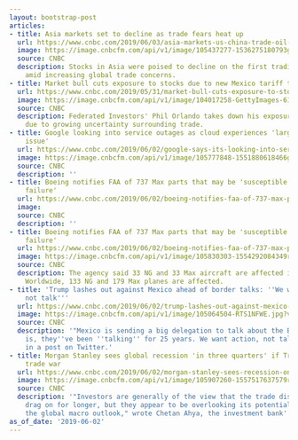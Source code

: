 ```yaml
---
layout: bootstrap-post
articles:
- title: Asia markets set to decline as trade fears heat up
  url: https://www.cnbc.com/2019/06/03/asia-markets-us-china-trade-oil-and-currencies-in-focus.html
  image: https://image.cnbcfm.com/api/v1/image/105437277-1536275180793gettyimages-1025189468.jpeg?v=1559518686
  source: CNBC
  description: Stocks in Asia were poised to decline on the first trading day of June
    amid increasing global trade concerns.
- title: Market bull cuts exposure to stocks due to new Mexico tariff threat
  url: https://www.cnbc.com/2019/05/31/market-bull-cuts-exposure-to-stocks-due-to-new-mexico-tariff-threat.html
  image: https://image.cnbcfm.com/api/v1/image/104017258-GettyImages-611565880.jpg?v=1540819201
  source: CNBC
  description: Federated Investors' Phil Orlando takes down his exposure to stocks
    due to growing uncertainty surrounding trade.
- title: Google looking into service outages as cloud experiences 'larger network
    issue'
  url: https://www.cnbc.com/2019/06/02/google-says-its-looking-into-service-outages-as-cloud-experiences-larger-network-issue.html
  image: https://image.cnbcfm.com/api/v1/image/105777848-1551880618466gettyimages-1091947442.jpeg?v=1551880677
  source: CNBC
  description: ''
- title: Boeing notifies FAA of 737 Max parts that may be 'susceptible to premature
    failure'
  url: https://www.cnbc.com/2019/06/02/boeing-notifies-faa-of-737-max-parts-that-may-be-susceptible-to-failure.html
  image: 
  source: CNBC
  description: ''
- title: Boeing notifies FAA of 737 Max parts that may be 'susceptible to premature
    failure'
  url: https://www.cnbc.com/2019/06/02/boeing-notifies-faa-of-737-max-parts-that-may-be-susceptible-to-premature-failure.html
  image: https://image.cnbcfm.com/api/v1/image/105830303-1554292084349rts2f2ql.jpg?v=1554292141
  source: CNBC
  description: The agency said 33 NG and 33 Max aircraft are affected in the U.S.
    Worldwide, 133 NG and 179 Max planes are affected.
- title: 'Trump lashes out against Mexico ahead of border talks: ''We want action,
    not talk'''
  url: https://www.cnbc.com/2019/06/02/trump-lashes-out-against-mexico-ahead-of-border-talks.html
  image: https://image.cnbcfm.com/api/v1/image/105064504-RTS1NFWE.jpg?v=1547128466
  source: CNBC
  description: '"Mexico is sending a big delegation to talk about the Border. Problem
    is, they''ve been ''talking'' for 25 years. We want action, not talk," Trump wrote
    in a post on Twitter.'
- title: Morgan Stanley sees global recession 'in three quarters' if Trump escalates
    trade war
  url: https://www.cnbc.com/2019/06/02/morgan-stanley-sees-recession-on-the-horizon-if-trade-war-escalates.html
  image: https://image.cnbcfm.com/api/v1/image/105907260-1557517637579rtx6uu7r.jpg?v=1557517682
  source: CNBC
  description: '"Investors are generally of the view that the trade dispute could
    drag on for longer, but they appear to be overlooking its potential impact on
    the global macro outlook," wrote Chetan Ahya, the investment bank''s chief economist.'
as_of_date: '2019-06-02'
---
```


